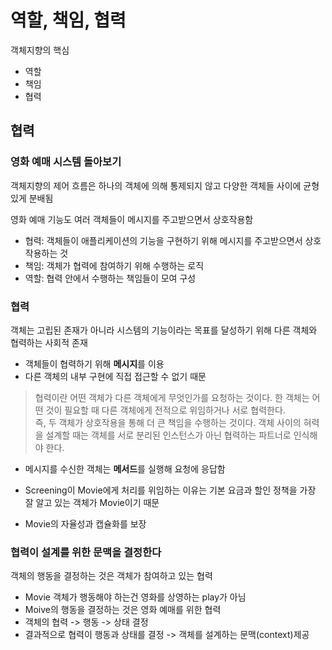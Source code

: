 # 역할, 책임, 협력

객체지향의 핵심
- 역할
- 책임
- 협력

## 협력

### 영화 예매 시스템 돌아보기

객체지향의 제어 흐름은 하나의 객체에 의해 통제되지 않고 다양한 객체들 사이에 균형 있게 분배됨

영화 예매 기능도 여러 객체들이 메시지를 주고받으면서 상호작용함

- 협력: 객체들이 애플리케이션의 기능을 구현하기 위해 메시지를 주고받으면서 상호작용하는 것
- 책임: 객체가 협력에 참여하기 위해 수행하는 로직
- 역할: 협력 안에서 수행하는 책임들이 모여 구성

### 협력

객체는 고립된 존재가 아니라 시스템의 기능이라는 목표를 달성하기 위해 다른 객체와 협력하는 사회적 존재

- 객체들이 협력하기 위해 **메시지**를 이용
- 다른 객체의 내부 구현에 직접 접근할 수 없기 때문

> 협력이란 어떤 객체가 다른 객체에게 무엇인가를 요청하는 것이다.
> 한 객체는 어떤 것이 필요할 때 다른 객체에게 전적으로 위임하거나 서로 협력한다.</br>
> 즉, 두 객체가 상호작용을 통해 더 큰 책임을 수행하는 것이다. 객체 사이의 혀력을 설계할 때는 객체를 서로 분리된 인스턴스가 아닌 협력하는 파트너로 인식해야 한다.

- 메시지를 수신한 객체는 **메서드**를 실행해 요청에 응답함


- Screening이 Movie에게 처리를 위임하는 이유는 기본 요금과 할인 정책을 가장 잘 알고 있는 객체가 Movie이기 때문
- Movie의 자율성과 캡슐화를 보장

### 협력이 설계를 위한 문맥을 결정한다

객체의 행동을 결정하는 것은 객체가 참여하고 있는 협력

- Movie 객체가 행동해야 하는건 영화를 상영하는 play가 아님
- Moive의 행동을 결정하는 것은 영화 예매를 위한 협력
- 객체의 협력 -> 행동 -> 상태 결정
- 결과적으로 협력이 행동과 상태를 결정 -> 객체를 설계하는 문맥(context)제공
